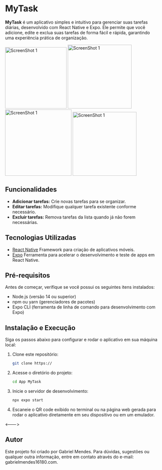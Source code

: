 # MyTask

**MyTask** é um aplicativo simples e intuitivo para gerenciar suas tarefas diárias, desenvolvido com React Native e Expo. Ele permite que você adicione, edite e exclua suas tarefas de forma fácil e rápida, garantindo uma experiência prática de organização.

<img src="https://github.com/user-attachments/assets/f4c30c91-cf99-4853-b245-47c59e3d0065" alt="ScreenShot 1" width="200" />
<img src="https://github.com/user-attachments/assets/bd326a9d-8cef-42bf-9116-5662df958ed0" alt="ScreenShot 1" width="208"/>
<img src="https://github.com/user-attachments/assets/5fdd51da-8c24-42e2-b89c-41bc29947364" alt="ScreenShot 1" width="216"/>
<img src="https://github.com/user-attachments/assets/3e8895d7-7a08-4715-b080-94ff385a085b" alt="ScreenShot 1" width="208"/>





## Funcionalidades

- **Adicionar tarefas:** Crie novas tarefas para se organizar.
- **Editar tarefas:** Modifique qualquer tarefa existente conforme necessário.
- **Excluir tarefas:** Remova tarefas da lista quando já não forem necessárias.


## Tecnologias Utilizadas

- [React Native](https://reactnative.dev/) Framework para criação de aplicativos móveis.
- [Expo](https://expo.dev/)  Ferramenta para acelerar o desenvolvimento e teste de apps em React Native.


## Pré-requisitos

Antes de começar, verifique se você possui os seguintes itens instalados:

- Node.js (versão 14 ou superior)
- npm ou yarn (gerenciadores de pacotes)
- Expo CLI  (ferramenta de linha de comando para desenvolvimento com Expo)


## Instalação e Execução

Siga os passos abaixo para configurar e rodar o aplicativo em sua máquina local:


1. Clone este repositório:
   ```bash
   git clone https://
2. Acesse o diretório do projeto:
   ```bash
   cd App MyTask
3. Inicie o servidor de desenvolvimento:
   ```bash
   npx expo start
4. Escaneie o QR code exibido no terminal ou na página web gerada para rodar o aplicativo diretamente em seu dispositivo ou em um emulador.


<--->

## Autor

Este projeto foi criado por Gabriel Mendes.
Para dúvidas, sugestões ou qualquer outra informação, entre em contato através do e-mail: gabrielmendes16180.com.
